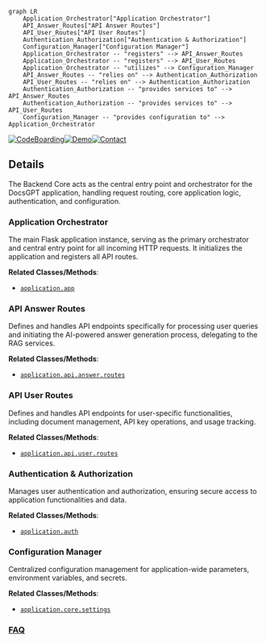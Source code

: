 ```mermaid
graph LR
    Application_Orchestrator["Application Orchestrator"]
    API_Answer_Routes["API Answer Routes"]
    API_User_Routes["API User Routes"]
    Authentication_Authorization["Authentication & Authorization"]
    Configuration_Manager["Configuration Manager"]
    Application_Orchestrator -- "registers" --> API_Answer_Routes
    Application_Orchestrator -- "registers" --> API_User_Routes
    Application_Orchestrator -- "utilizes" --> Configuration_Manager
    API_Answer_Routes -- "relies on" --> Authentication_Authorization
    API_User_Routes -- "relies on" --> Authentication_Authorization
    Authentication_Authorization -- "provides services to" --> API_Answer_Routes
    Authentication_Authorization -- "provides services to" --> API_User_Routes
    Configuration_Manager -- "provides configuration to" --> Application_Orchestrator
```

[![CodeBoarding](https://img.shields.io/badge/Generated%20by-CodeBoarding-9cf?style=flat-square)](https://github.com/CodeBoarding/CodeBoarding)[![Demo](https://img.shields.io/badge/Try%20our-Demo-blue?style=flat-square)](https://www.codeboarding.org/demo)[![Contact](https://img.shields.io/badge/Contact%20us%20-%20contact@codeboarding.org-lightgrey?style=flat-square)](mailto:contact@codeboarding.org)

## Details

The Backend Core acts as the central entry point and orchestrator for the DocsGPT application, handling request routing, core application logic, authentication, and configuration.

### Application Orchestrator
The main Flask application instance, serving as the primary orchestrator and central entry point for all incoming HTTP requests. It initializes the application and registers all API routes.


**Related Classes/Methods**:

- <a href="https://github.com/arc53/DocsGPT/blob/main/application/app.py" target="_blank" rel="noopener noreferrer">`application.app`</a>


### API Answer Routes
Defines and handles API endpoints specifically for processing user queries and initiating the AI-powered answer generation process, delegating to the RAG services.


**Related Classes/Methods**:

- <a href="https://github.com/arc53/DocsGPT/blob/main/application/api/answer/routes" target="_blank" rel="noopener noreferrer">`application.api.answer.routes`</a>


### API User Routes
Defines and handles API endpoints for user-specific functionalities, including document management, API key operations, and usage tracking.


**Related Classes/Methods**:

- <a href="https://github.com/arc53/DocsGPT/blob/main/application/api/user/routes.py" target="_blank" rel="noopener noreferrer">`application.api.user.routes`</a>


### Authentication & Authorization
Manages user authentication and authorization, ensuring secure access to application functionalities and data.


**Related Classes/Methods**:

- <a href="https://github.com/arc53/DocsGPT/blob/main/application/auth.py" target="_blank" rel="noopener noreferrer">`application.auth`</a>


### Configuration Manager
Centralized configuration management for application-wide parameters, environment variables, and secrets.


**Related Classes/Methods**:

- <a href="https://github.com/arc53/DocsGPT/blob/main/application/core/settings.py" target="_blank" rel="noopener noreferrer">`application.core.settings`</a>




### [FAQ](https://github.com/CodeBoarding/GeneratedOnBoardings/tree/main?tab=readme-ov-file#faq)